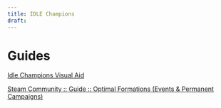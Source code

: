 ```yaml
---
title: IDLE Champions
draft:
---
```

# Guides

[Idle Champions Visual Aid](https://idle-champions.bitbucket.io/)

[Steam Community :: Guide :: Optimal Formations (Events & Permanent Campaigns)](https://steamcommunity.com/sharedfiles/filedetails/?l=german&id=1319319295)